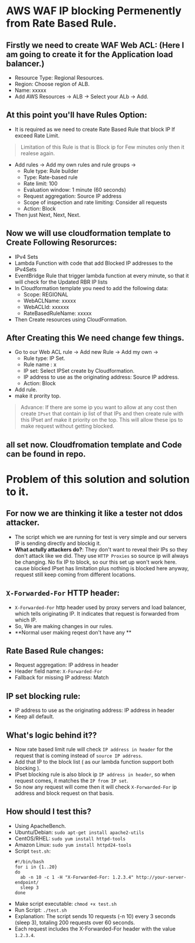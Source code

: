 # AWS WAF IP blocking Permenently from Rate Based Rule.
## Firstly we need to create WAF Web ACL: (Here I am going to create it for the Application load balancer.)
- Resource Type: Regional Resources.
- Region: Choose region of ALB.
- Name: xxxxx
- Add AWS Resources -> ALB -> Select your ALb -> Add.
## At this point you'll have Rules Option:
- It is required as we need to create Rate Based Rule that block IP If exceed Rate Limit.
 > Limitation of this Rule is that is Block ip for Few minutes only then it realese again.
- Add rules -> Add my own rules and rule groups ->
  - Rule type: Rule builder
  - Type: Rate-based rule
  - Rate limit: 100
  - Evaluation window: 1 minute (60 seconds)
  - Request aggregation: Source IP address
  - Scope of inspection and rate limiting: Consider all requests
  - Action: Block
- Then just Next, Next, Next.
## Now we will use cloudformation template to Create Following Resorurces:
- IPv4 Sets
- Lambda Function with code that add Blocked IP addresses to the IPv4Sets
- EventBridge Rule that trigger lambda function at every minute, so that it will check for the Updated RBR IP lists
- In Cloudformation template you need to add the following data:
  - Scope: REGIONAL
  - WebACLName: xxxxx
  - WebACLId: xxxxxx
  - RateBasedRuleName: xxxxx
- Then Create resources using CloudFormation.
## After Creating this We need change few things.
- Go to our Web ACL rule -> Add new Rule -> Add my own ->
  - Rule type: IP Set.
  - Rule name : x
  - IP set: Select IPSet create by Cloudformation.
  - IP address to use as the originating address: Source IP address.
  - Action: Block
- Add rule.
- make it prority top.
> Advance: If there are some ip you want to allow at any cost then create `IPset` that contain ip list of that IPs and then create rule with this IPset anf make it priority on the top. This will allow these ips to make request without getting blocked.
## all set now. Cloudfromation template and Code can be found in repo.

# Problem of this solution and solution to it.
## For now we are thinking it like a tester not ddos attacker.
- The script which we are running for test is very simple and our servers IP is sending directly and blockig it.
- **What actully attackers do?**: They don't want to reveal their IPs so they don't attack like we did. They use `HTTP Proxies` so source ip will always be changing. No fix IP to block, so our this set up won't work here. cause blocked IPset has limitation plus nothing is blocked here anyway, request still keep coming from different locations.
## `X-Forwarded-For` HTTP header:
- `X-Forwarded-For` http header used by proxy servers and load balancer, which tells originating IP. It indicates that request is forwarded from which IP.
- So, We are making changes in our rules.
- **Normal user making reqest don't have any **
## Rate Based Rule changes: 
- Request aggregation: IP address in header
- Header field name: `X-Forwarded-For`
- Fallback for missing IP address: Match
## IP set blocking rule:
- IP address to use as the originating address: IP address in header
- Keep all default.
## What's logic behind it??
- Now rate based limit rule will check `IP address in header` for the request that is coming instead of `source IP address`.
- Add that IP to the block list ( as our lambda function support both blocking ).
- IPset blocking rule is also block ip `IP address in header`, so when request comes, it matches the `IP from IP set`.
- So now any request will come then it will check `X-Forwarded-For` ip address and block request on that basis.
## How should I test this?
- Using ApacheBench.
- Ubuntu/Debian:
  ```sudo apt-get install apache2-utils```
- CentOS/RHEL:
  ```sudo yum install httpd-tools```
- Amazon Linux:
  ```sudo yum install httpd24-tools```
- Script `test.sh`:
  ```
  #!/bin/bash
  for i in {1..20}
  do
    ab -n 10 -c 1 -H "X-Forwarded-For: 1.2.3.4" http://your-server-endpoint/
    sleep 3
  done
  ```
- Make script executable:
  ```chmod +x test.sh```
- Run Script:
  ```./test.sh```
- Explanation: The script sends 10 requests (-n 10) every 3 seconds (sleep 3), totaling 200 requests over 60 seconds.
- Each request includes the X-Forwarded-For header with the value `1.2.3.4`.
